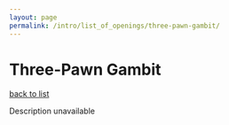 ```yaml
---
layout: page
permalink: /intro/list_of_openings/three-pawn-gambit/
---
```


# Three-Pawn Gambit

[back to list](../../list_of_openings)

Description unavailable